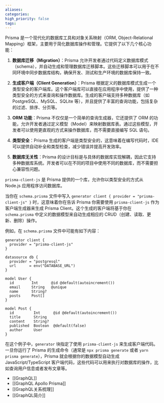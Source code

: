 ```yaml
---
aliases: 
categories: 
high_priority: false
tags:
---
```

Prisma 是一个现代化的数据库工具和对象关系映射（ORM, Object-Relational Mapping）框架，主要用于简化数据库操作和管理。它提供了以下几个核心功能：

1. **数据库迁移（Migration）**：Prisma 允许开发者通过代码定义数据库模式（schema），并自动生成和管理数据库迁移脚本。这些迁移脚本可以用于在不同环境中同步数据库结构，确保开发、测试和生产环境的数据库保持一致。

2. **生成客户端（Client Generation）**：Prisma 根据定义的数据库模式生成一个类型安全的客户端库。这个客户端库可以直接在应用程序中使用，提供了一种类型安全的方式来查询和操作数据库。生成的客户端支持多种数据库（如 PostgreSQL、MySQL、SQLite 等），并且提供了丰富的查询功能，包括复杂的过滤、排序、分页等。

3. **ORM 功能**：Prisma 不仅仅是一个简单的查询生成器，它还提供了 ORM 的功能，允许开发者通过定义模型（Model）来映射数据库表。通过这些模型，开发者可以使用更直观的方式来操作数据库，而不需要直接编写 SQL 语句。

4. **类型安全**：Prisma 生成的客户端是类型安全的，这意味着在编写代码时，IDE 可以提供自动补全和类型检查，减少错误并提高开发效率。

5. **数据库无关性**：Prisma 的设计目标是与具体的数据库实现解耦，因此它支持多种数据库系统。开发者可以在不同的项目中使用不同的数据库，而不需要担心兼容性问题。

`prisma-client-js` 是 Prisma 提供的一个库，允许你以类型安全的方式从 Node.js 应用程序访问数据库。

当你在 `schema.prisma` 文件中写入 `generator client { provider = "prisma-client-js" }` 时，这意味着你在告诉 Prisma 你需要使用 `prisma-client-js` 作为客户端生成器来生成 Prisma Client。这个生成的客户端将基于你在 `schema.prisma` 中定义的数据模型来自动生成相应的 CRUD（创建、读取、更新、删除）操作。

例如，在 `schema.prisma` 文件中可能有如下内容：

```prisma
generator client {
  provider = "prisma-client-js"
}

datasource db {
  provider = "postgresql"
  url      = env("DATABASE_URL")
}

model User {
  id        Int      @id @default(autoincrement())
  email     String   @unique
  name      String?
  posts     Post[]
}

model Post {
  id         Int      @id @default(autoincrement())
  title      String
  content    String?
  published  Boolean  @default(false)
  author     User
}
```

在这个例子中，`generator` 块指定了使用 `prisma-client-js` 来生成客户端代码。一旦你运行了 Prisma 的生成命令（通常是 `npx prisma generate` 或者 `yarn prisma generate`），Prisma 就会根据你的数据模型自动生成 JavaScript/TypeScript 客户端代码，这些代码可以用来执行对数据库的操作，比如查询用户信息或者发布文章等。
- [[GraphQL]]
- [[GraphQL Apollo Prisma]]
- [[GraphQL关系梳理]]
- [[GraphQL简介]]